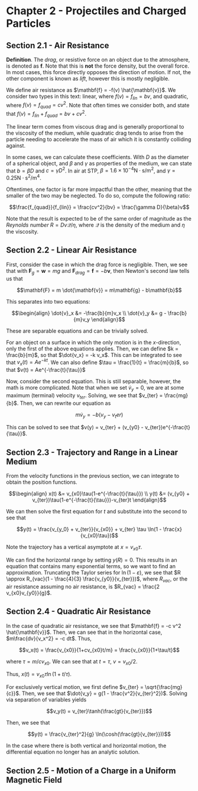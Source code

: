 # Chapter 2 - Projectiles and Charged Particles

## Section 2.1 - Air Resistance

**Definition**. The *drag*, or resistive force on an object due to the atmosphere, is denoted as $\mathbf{f}$. Note that this is **not** the force density, but the overall force. In most cases, this force directly opposes the direction of motion. If not, the other component is known as *lift*, however this is mostly negligible.

We define air resistance as $\mathbf{f} = -f(v) \hat{\mathbf{v}}$. We consider two types in this text: linear, where $f(v) = f_{lin} = bv$, and quadratic, where $f(v) = f_{quad} = cv^2$. Note that often times we consider both, and state that $f(v) = f_{lin} + f_{quad} = bv + cv^2$.

The linear term comes from viscous drag and is generally proportional to the viscosity of the medium, while quadratic drag tends to arise from the particle needing to accelerate the mass of air which it is constantly colliding against.

In some cases, we can calculate these coefficients. With $D$ as the diameter of a spherical object, and $\beta$ and $\gamma$ as properties of the medium, we can state that $b = \beta D$ and $c = \gamma D^2$. In air at STP, $\beta = 1.6 \times 10^{-4} \text{N} \cdot \text{s}/\text{m}^2$, and $\gamma = 0.25 \text{N} \cdot \text{s}^2/\text{m}^4$.

Oftentimes, one factor is far more impactful than the other, meaning that the smaller of the two may be neglected. To do so, compute the following ratio:

$$\frac{f_{quad}}{f_{lin}} = \frac{cv^2}{bv} = \frac{\gamma D}{\beta}v$$

Note that the result is expected to be of the same order of magnitude as the *Reynolds number* $R = Dv \mathcal{Q}/\eta$, where $\mathcal{Q}$ is the density of the medium and $\eta$ the viscosity.

## Section 2.2 - Linear Air Resistance

First, consider the case in which the drag force is negligible. Then, we see that with $\mathbf{F}_g = \mathbf{w} = mg$ and $\mathbf{F}_{drag} = \mathbf{f} = -b\mathbf{v}$, then Newton's second law tells us that

$$\mathbf{F} = m \dot{\mathbf{v}} = m\mathbf{g} - b\mathbf{b}$$

This separates into two equations:

$$\begin{align}
\dot{v}_x &= -\frac{b}{m}v_x \\
\dot{v}_y &= g - \frac{b}{m}v_y
\end{align}$$

These are separable equations and can be trivially solved.

For an object on a surface in which the only motion is in the $x$-direction, only the first of the above equations applies. Then, we can define $k = \frac{b}{m}$, so that $\dot{v_x} = -k v_x$. This can be integrated to see that $v_x(t) = Ae^{-kt}$. We can also define $\tau = \frac{1}{t} = \frac{m}{b}$, so that $v(t) = Ae^{-\frac{t}{\tau}}$

Now, consider the second equation. This is still separable, however, the math is more complicated. Note that when we set $\dot{v}_y = 0$, we are at some maximum (terminal) velocity $v_{ter}$. Solving, we see that $v_{ter} = \frac{mg}{b}$. Then, we can rewrite our equation as

$$m\dot{v}_y = -b(v_y - v_ter)$$

This can be solved to see that $v(y) = v_{ter} + (v_{y0} - v_{ter})e^{-\frac{t}{\tau}}$.

## Section 2.3 - Trajectory and Range in a Linear Medium

From the velocity functions in the previous section, we can integrate to obtain the position functions.

$$\begin{align}
x(t) &= v_{x0}\tau(1-e^{-\frac{t}{\tau}}) \\
y(t) &= (v_{y0} + v_{ter})\tau(1-e^{-\frac{t}{\tau}})-v_{ter}t
\end{align}$$

We can then solve the first equation for $t$ and substitute into the second to see that

$$y(t) = \frac{v_{y_0} + v_{ter}}{v_{x0}} + v_{ter} \tau \ln(1 - \frac{x}{v_{x0}\tau})$$

Note the trajectory has a vertical asymptote at $x = v_{x0} \tau$.

We can find the horizontal range by setting $y(R) = 0$. This results in an equation that contains many exponential terms, so we want to find an approximation. Truncating the Taylor series for $\ln(1 - \varepsilon)$, we see that $R \approx R_{vac}(1 - \frac{4}{3} \frac{v_{y0}}{v_{ter}})$, where $R_{vac}$, or the air resistance assuming no air resistance, is $R_{vac} = \frac{2 v_{x0}v_{y0}}{g}$.

## Section 2.4 - Quadratic Air Resistance

In the case of quadratic air resistance, we see that $\mathbf{f} = -c v^2 \hat{\mathbf{v}}$. Then, we can see that in the horizontal case, $m\frac{dv}{v_x^2} = -c dt$. Thus,

$$v_x(t) = \frac{v_{x0}}{1+cv_{x0}t/m} = \frac{v_{x0}}{1+\tau/t}$$

where $\tau = m/cv_{x0}$. We can see that at $t = \tau$, $v = v_{x0}/2$.

Thus, $x(t) = v_{x0} \tau \ln(1 + t / \tau)$.

For exclusively vertical motion, we first define $v_{ter} = \sqrt{\frac{mg}{c}}$. Then, we see that $\dot{v_y} = g(1 - \frac{v^2}{v_{ter}^2})$. Solving via separation of variables yields

$$v_y(t) = v_{ter}\tanh(\frac{gt}{v_{ter}})$$

Then, we see that

$$y(t) = \frac{v_{ter}^2}{g} \ln(\cosh(\frac{gt}{v_{ter}}))$$

In the case where there is both vertical and horizontal motion, the differential equation no longer has an analytic solution.

## Section 2.5 - Motion of a Charge in a Uniform Magnetic Field

